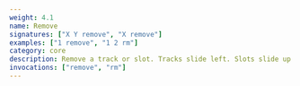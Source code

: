 ```yaml
---
weight: 4.1
name: Remove
signatures: ["X Y remove", "X remove"]
examples: ["1 remove", "1 2 rm"]
category: core
description: Remove a track or slot. Tracks slide left. Slots slide up.
invocations: ["remove", "rm"]
---
```

